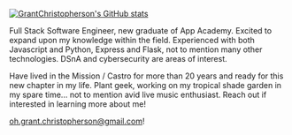 [![GrantChristopherson's GitHub stats](https://github-readme-stats.vercel.app/api?username=GrantChristopherson&count_private=true&theme=react)](https://github.com/GrantChristopherson/github-readme-stats)

Full Stack Software Engineer, new graduate of App Academy.  Excited to expand upon my knowledge within the field.   Experienced with both Javascript and Python, Express and Flask, not to mention many other technologies.  DSnA and cybersecurity are areas of interest.  

Have lived in the Mission / Castro for more than 20 years and ready for this new chapter in my life.  Plant geek, working on my tropical shade garden in my spare time... not to mention avid live music enthusiast. 
 Reach out if interested in learning more about me!

oh.grant.christopherson@gmail.com!
